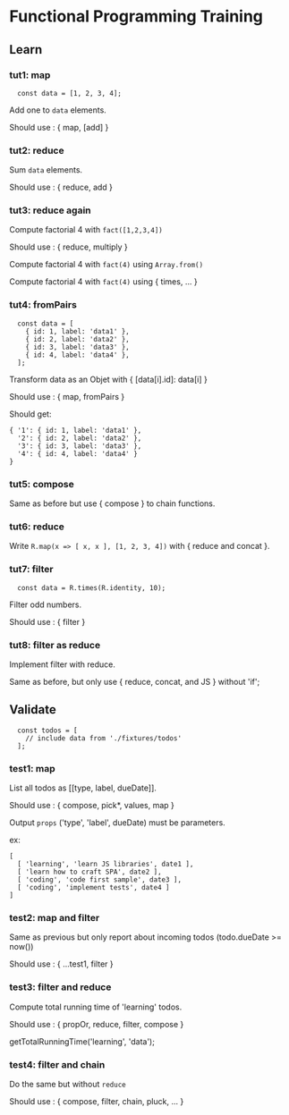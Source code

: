 # Functional Programming Training


##  Learn

### tut1: map

```
  const data = [1, 2, 3, 4];
```

Add one to `data` elements.

Should use : { map, [add] }

### tut2: reduce

Sum  `data` elements.

Should use : { reduce, add }

### tut3: reduce  again

Compute factorial 4 with `fact([1,2,3,4])`

Should use : { reduce, multiply }


Compute factorial 4 with `fact(4)` using `Array.from()`

Compute factorial 4 with `fact(4)` using { times, ... }

### tut4: fromPairs

```
  const data = [
    { id: 1, label: 'data1' },
    { id: 2, label: 'data2' },
    { id: 3, label: 'data3' },
    { id: 4, label: 'data4' },
  ];
```

Transform data as an Objet with { [data[i].id]: data[i] }

Should use : { map, fromPairs }

Should get:

```
{ '1': { id: 1, label: 'data1' },
  '2': { id: 2, label: 'data2' },
  '3': { id: 3, label: 'data3' },
  '4': { id: 4, label: 'data4' }
}
```

### tut5: compose

Same as before but use { compose } to chain functions.

### tut6: reduce

Write `R.map(x => [ x, x ], [1, 2, 3, 4])` with { reduce and concat }.

### tut7: filter

```
  const data = R.times(R.identity, 10);
```

Filter odd numbers.

Should use : { filter }

### tut8: filter as reduce

Implement filter with reduce.

Same as before, but only use { reduce, concat, and JS } without 'if';

##  Validate

```
  const todos = [
    // include data from './fixtures/todos'
  ];
```

### test1: map

List all todos as [[type, label, dueDate]].

Should use : { compose, pick*, values, map }

Output `props` ('type', 'label', dueDate) must be parameters.

ex:

```
[
  [ 'learning', 'learn JS libraries', date1 ],
  [ 'learn how to craft SPA', date2 ],
  [ 'coding', 'code first sample', date3 ],
  [ 'coding', 'implement tests', date4 ]
]
```


### test2: map and filter

Same as previous but only report about incoming todos (todo.dueDate >= now())

Should use : { ...test1, filter }

### test3: filter and reduce

Compute total running time of 'learning' todos.

Should use : { propOr, reduce, filter, compose }

getTotalRunningTime('learning', 'data');

### test4: filter and chain

Do the same but without `reduce`

Should use : { compose, filter, chain, pluck, ... }
